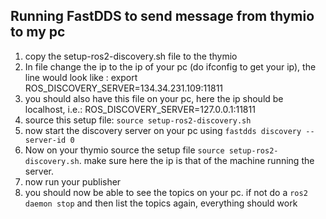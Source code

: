 ## Running FastDDS to send message from thymio to my pc

1. copy the setup-ros2-discovery.sh file to the thymio
2. In file change the ip to the ip of your pc (do ifconfig to get your ip), the line would look like : export ROS_DISCOVERY_SERVER=134.34.231.109:11811
3. you should also have this file on your pc, here the ip should be localhost, i.e.: ROS_DISCOVERY_SERVER=127.0.0.1:11811
4. source this setup file: ```source setup-ros2-discovery.sh```
4. now start the discovery server on your pc using ```fastdds discovery --server-id 0```
5. Now on your thymio source the setup file ```source setup-ros2-discovery.sh```. make sure here the ip is that of the machine running the server.
6. now run your publisher
7. you should now be able to see the topics on your pc. if not do a ```ros2 daemon stop``` and then list the topics again, everything should work